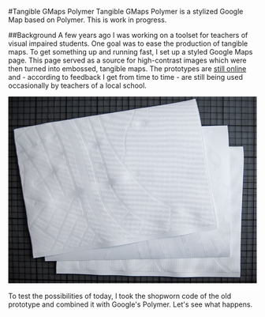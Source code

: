 #Tangible GMaps Polymer
Tangible GMaps Polymer is a stylized Google Map based on Polymer.
This is work in progress.

##Background
A few years ago I was working on a toolset for teachers of visual impaired students. One goal was to ease the production of tangible maps.
To get something up and running fast, I set up a styled Google Maps page. This page served as a source for high-contrast images which were then turned into embossed, tangible maps.
The prototypes are <a href="http://www.arminbwagner.com/audiokarte/info.html">still online</a> and - according to feedback I get from time to time - are still being used occasionally by teachers of a local school.

![Alt text](/tangible_maps.jpg?raw=true "tangible maps")

To test the possibilities of today, I took the shopworn code of the old prototype and combined it with Google's Polymer. Let's see what happens.
